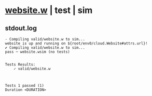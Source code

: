 # [website.w](../../../../examples/tests/valid/website.w) | test | sim

## stdout.log
```log
- Compiling valid/website.w to sim...
website is up and running on ${root/env0/cloud.Website#attrs.url}!
✔ Compiling valid/website.w to sim...
pass ─ website.wsim (no tests)
 

Tests Results:
    ✓ valid/website.w



Tests 1 passed (1) 
Duration <DURATION>

```

